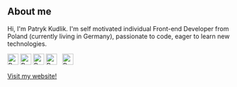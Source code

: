 ## About me 

Hi, I'm Patryk Kudlik. I'm self motivated individual Front-end Developer from Poland (currently living in Germany), passionate to code, eager to learn new technologies. 

<p>
    <a href="mailto:patryk.kudlik@gmail.com" title="Gmail" target="_blank" style="text-decoration: none !important;">
        <img src="https://img.shields.io/badge/-Gmail-c14438?style=for-the-badge&logo=Gmail&logoColor=white" alt="Badge" title="Gmail" height="25" />
    </a> 
    <a href="https://www.linkedin.com/in/patryk-kudlik/" title="LinkedIn" target="_blank" style="text-decoration: none !important;">
        <img src="https://img.shields.io/badge/linkedin-%230077B5.svg?&style=for-the-badge&logo=linkedin&logoColor=white" alt="Badge" title="LinkedIn" height="25" />
    </a> 
    <a href="https://www.instagram.com/patryk.kudlik/" title="Instagram" target="_blank" style="text-decoration: none !important;">
        <img src="https://img.shields.io/badge/instagram-%23E4405F.svg?&style=for-the-badge&logo=instagram&logoColor=white" alt="Badge" title="Instagram" height="25" />
    </a> 
    <a href="https://twitter.com/patryk_kudlik" title="Twitter" target="_blank" style="text-decoration: none !important;">
        <img src="https://img.shields.io/badge/twitter-%231DA1F2.svg?&style=for-the-badge&logo=twitter&logoColor=white" alt="Badge" title="Twitter" height="25" />
    </a> 
    <a href="https://codepen.io/krudi" title="CodePen" target="_blank" style="text-decoration: none !important;">
        <img src="https://img.shields.io/badge/codepen-%231E1F26.svg?&style=for-the-badge&logo=codepen&logoColor=white" alt="Badge" title="CodePen" height="25" />
    </a>
</p>

<p>
    <a href="https://patrykkudlik.com" title="Portfolio" target="_blank">
        Visit my website!
    </a>
</p>
